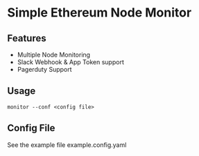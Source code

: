 # Simple Ethereum Node Monitor

## Features

* Multiple Node Monitoring
* Slack Webhook & App Token support
* Pagerduty Support


## Usage

`monitor --conf <config file>`


## Config File

See the example file example.config.yaml